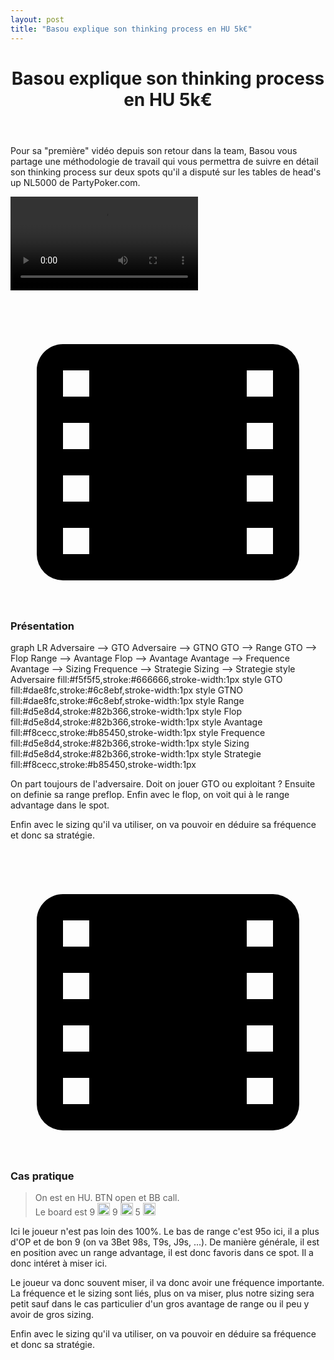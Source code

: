 ```yaml
---
layout: post
title: "Basou explique son thinking process en HU 5k€"
---
```


<header>
  <h1>
    Basou explique son thinking process en HU 5k€
  </h1>
</header>
<div class="content">
  <p>
    Pour sa "première" vidéo depuis son retour dans la team, Basou vous partage une méthodologie de travail qui vous permettra de suivre en détail son thinking process sur deux spots qu'il a disputé sur les tables de head's up NL5000 de PartyPoker.com.
  </p>
  <div class="video-container">
    <video id="player" controls>
      <source src="http://videos.poker-academie.com/videos/Basou_NL5K.mp4" type="video/mp4" />
    </video>
  </div>
  <h3>
    <a class="link" href="#" onclick="document.querySelector('#player').currentTime=210">
      <svg viewBox="0 0 24 24">
        <path d="M4 3h16a2 2 0 0 1 2 2v14a2 2 0 0 1-2 2H4a2 2 0 0 1-2-2V5c0-1.1.9-2 2-2zm0 2v2h2V5H4zm0 4v2h2V9H4zm0 4v2h2v-2H4zm0 4v2h2v-2H4zM18 5v2h2V5h-2zm0 4v2h2V9h-2zm0 4v2h2v-2h-2zm0 4v2h2v-2h-2z"></path>
        <path d="M9 5h6a1 1 0 0 1 1 1v4a1 1 0 0 1-1 1H9a1 1 0 0 1-1-1V6a1 1 0 0 1 1-1zm0 8h6a1 1 0 0 1 1 1v4a1 1 0 0 1-1 1H9a1 1 0 0 1-1-1v-4a1 1 0 0 1 1-1z"></path>
      </svg>
    </a>
    Présentation
  </h3>
  <div class="mermaid">
    graph LR
    Adversaire --> GTO
    Adversaire --> GTNO
    GTO --> Range
    GTO --> Flop
    Range --> Avantage
    Flop --> Avantage
    Avantage --> Frequence
    Avantage --> Sizing
    Frequence --> Strategie
    Sizing --> Strategie
    style Adversaire fill:#f5f5f5,stroke:#666666,stroke-width:1px
    style GTO fill:#dae8fc,stroke:#6c8ebf,stroke-width:1px
    style GTNO fill:#dae8fc,stroke:#6c8ebf,stroke-width:1px
    style Range fill:#d5e8d4,stroke:#82b366,stroke-width:1px
    style Flop fill:#d5e8d4,stroke:#82b366,stroke-width:1px
    style Avantage fill:#f8cecc,stroke:#b85450,stroke-width:1px
    style Frequence fill:#d5e8d4,stroke:#82b366,stroke-width:1px
    style Sizing fill:#d5e8d4,stroke:#82b366,stroke-width:1px
    style Strategie fill:#f8cecc,stroke:#b85450,stroke-width:1px
  </div>
  <p>
    On part toujours de l'adversaire. Doit on jouer GTO ou exploitant ? Ensuite on definie sa range preflop. Enfin avec le flop, on voit qui à le range advantage dans le spot.
  </p>
  <p>
    Enfin avec le sizing qu'il va utiliser, on va pouvoir en déduire sa fréquence et donc sa stratégie.
  </p>
  <h3>
    <a class="link" href="#" onclick="document.querySelector('#player').currentTime=360">
      <svg viewBox="0 0 24 24">
        <path d="M4 3h16a2 2 0 0 1 2 2v14a2 2 0 0 1-2 2H4a2 2 0 0 1-2-2V5c0-1.1.9-2 2-2zm0 2v2h2V5H4zm0 4v2h2V9H4zm0 4v2h2v-2H4zm0 4v2h2v-2H4zM18 5v2h2V5h-2zm0 4v2h2V9h-2zm0 4v2h2v-2h-2zm0 4v2h2v-2h-2z"></path>
        <path d="M9 5h6a1 1 0 0 1 1 1v4a1 1 0 0 1-1 1H9a1 1 0 0 1-1-1V6a1 1 0 0 1 1-1zm0 8h6a1 1 0 0 1 1 1v4a1 1 0 0 1-1 1H9a1 1 0 0 1-1-1v-4a1 1 0 0 1 1-1z"></path>
      </svg>
    </a>
    Cas pratique
  </h3>
  <blockquote>
    On est en HU. BTN open et BB call. <br/>
    Le board est
    9 <img style="width: 20px;" src="https://github.githubassets.com/images/icons/emoji/unicode/2663.png?v8" />
    9 <img style="width: 20px;" src="https://github.githubassets.com/images/icons/emoji/unicode/2764.png?v8" />
    5 <img style="width: 20px;" src="https://github.githubassets.com/images/icons/emoji/unicode/1f537.png?v8" />
  </blockquote>
  <p>
    Ici le joueur n'est pas loin des 100%. Le bas de range c'est 95o ici, il a plus d'OP et de bon 9 (on va 3Bet 98s, T9s, J9s, ...). De manière générale, il est en position avec un range advantage, il est donc favoris dans ce spot. Il a donc intéret à miser ici.
  </p>
  <p>
    Le joueur va donc souvent miser, il va donc avoir une fréquence importante. La fréquence et le sizing sont liés, plus on va miser, plus notre sizing sera petit sauf dans le cas particulier d'un gros avantage de range ou il peu y avoir de gros sizing.
  </p>
  <p>
    Enfin avec le sizing qu'il va utiliser, on va pouvoir en déduire sa fréquence et donc sa stratégie.
  </p>
</div>

<script>mermaid.initialize({startOnLoad:true});</script>
